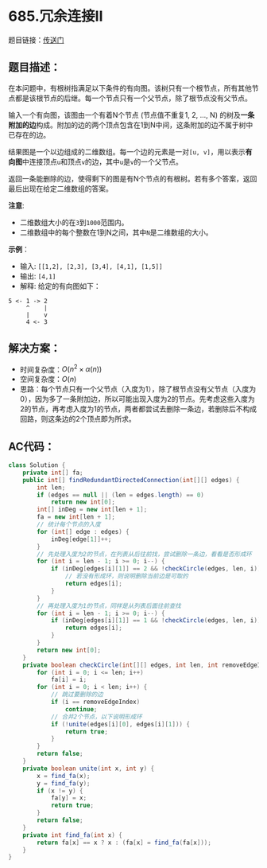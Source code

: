 # 685.冗余连接II
题目链接：[传送门](https://leetcode-cn.com/problems/redundant-connection-ii/)

## 题目描述：
在本问题中，有根树指满足以下条件的有向图。该树只有一个根节点，所有其他节点都是该根节点的后继。每一个节点只有一个父节点，除了根节点没有父节点。

输入一个有向图，该图由一个有着N个节点 (节点值不重复1, 2, ..., N) 的树及**一条附加的边**构成。附加的边的两个顶点包含在1到N中间，这条附加的边不属于树中已存在的边。

结果图是一个以边组成的二维数组。每一个边的元素是一对`[u, v]`，用以表示**有向图**中连接顶点`u`和顶点`v`的边，其中`u`是`v`的一个父节点。

返回一条能删除的边，使得剩下的图是有N个节点的有根树。若有多个答案，返回最后出现在给定二维数组的答案。

**注意**:

- 二维数组大小的在`3`到`1000`范围内。
- 二维数组中的每个整数在1到N之间，其中`N`是二维数组的大小。

**示例**：

- 输入: `[[1,2], [2,3], [3,4], [4,1], [1,5]]`
- 输出: `[4,1]`
- 解释: 给定的有向图如下：

```
5 <- 1 -> 2
     ^    |
     |    v
     4 <- 3
```

## 解决方案：
- 时间复杂度：$O(n^2 \times \alpha(n))$
- 空间复杂度：$O(n)$
- 思路：每个节点只有一个父节点（入度为1），除了根节点没有父节点（入度为0），因为多了一条附加边，所以可能出现入度为2的节点。先考虑这些入度为2的节点，再考虑入度为1的节点，两者都尝试去删除一条边，若删除后不构成回路，则这条边的2个顶点即为所求。

## AC代码：
```java
class Solution {
	private int[] fa;
	public int[] findRedundantDirectedConnection(int[][] edges) {
		int len;
		if (edges == null || (len = edges.length) == 0)
			return new int[0];
		int[] inDeg = new int[len + 1];
		fa = new int[len + 1];
		// 统计每个节点的入度
		for (int[] edge : edges) {
			inDeg[edge[1]]++;
		}
		// 先处理入度为2的节点，在列表从后往前找，尝试删除一条边，看看是否形成环
		for (int i = len - 1; i >= 0; i--) {
			if (inDeg[edges[i][1]] == 2 && !checkCircle(edges, len, i)) {
				// 若没有形成环，则说明删除当前边是可取的
				return edges[i];
			}
		}
		// 再处理入度为1的节点，同样是从列表后面往前查找
		for (int i = len - 1; i >= 0; i--) {
			if (inDeg[edges[i][1]] == 1 && !checkCircle(edges, len, i)) {
				return edges[i];
			}
		}
		return new int[0];
	}
	private boolean checkCircle(int[][] edges, int len, int removeEdgeIndex) {
		for (int i = 0; i <= len; i++)
			fa[i] = i;
		for (int i = 0; i < len; i++) {
			// 跳过要删除的边
			if (i == removeEdgeIndex)
				continue;
			// 合并2个节点，以下说明形成环
			if (!unite(edges[i][0], edges[i][1])) {
				return true;
			}
		}
		return false;
	}
	private boolean unite(int x, int y) {
		x = find_fa(x);
		y = find_fa(y);
		if (x != y) {
			fa[y] = x;
			return true;
		}
		return false;
	}
	private int find_fa(int x) {
		return fa[x] == x ? x : (fa[x] = find_fa(fa[x]));
	}
}
```